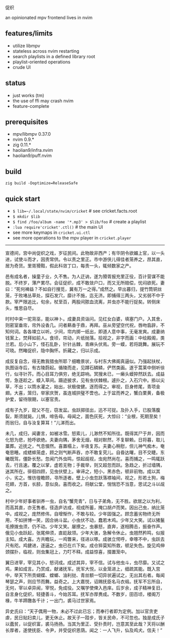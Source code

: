 促织

an opinionated mpv frontend lives in nvim


## features/limits
* utilize libmpv
* stateless across nvim restarting
* search playlists in a defined library root
* playlist-oriented operations
* crude UI


## status
* just works (tm)
* the use of ffi may crash nvim
* feature-complete


## prerequisites
* mpv/libmpv 0.37.0
* nvim 0.9.*
* zig 0.11.*
* haolian9/infra.nvim
* haolian9/puff.nvim


## build
`zig build -Doptimize=ReleaseSafe`

## quick start
* `$ lib=~/.local/state/nvim/cricket` # see cricket.facts.root
* `$ mkdir $lib`
* `$ find /foo/album -name '*.mp3' > $lib/foo` # create a playlist
* `:lua require'cricket'.ctl()` # the main UI
* see more keymaps in `cricket.ui.ctl`
* see more operations to the mpv player in `cricket.player`

---

宣德间，宫中尚促织之戏，岁征民间。此物故非西产；有华阴令欲媚上官，以一头进，试使斗而才，因责常供。令以责之里正。市中游侠儿得佳者笼养之，昂其直，居为奇货。里胥猾黠，假此科敛丁口，每责一头，辄倾数家之产。

邑有成名者，操童子业，久不售。为人迂讷，遂为猾胥报充里正役，百计营谋不能脱。不终岁，薄产累尽。会征促织，成不敢敛户口，而又无所赔偿，忧闷欲死。妻曰：“死何裨益？不如自行搜觅，冀有万一之得。”成然之。早出暮归，提竹筒铜丝笼，于败堵丛草处，探石发穴，靡计不施，迄无济。即捕得三两头，又劣弱不中于款。宰严限追比，旬余，杖至百，两股间脓血流离，并虫亦不能行捉矣。转侧床头，惟思自尽。

时村中来一驼背巫，能以神卜。成妻具资诣问。见红女白婆，填塞门户。入其舍，则密室垂帘，帘外设香几。问者爇香于鼎，再拜。巫从旁望空代祝，唇吻翕辟，不知何词。各各竦立以听。少间，帘内掷一纸出，即道人意中事，无毫发爽。成妻纳钱案上，焚拜如前人。食顷，帘动，片纸抛落。拾视之，非字而画：中绘殿阁，类兰若。后小山下，怪石乱卧，针针丛棘，青麻头伏焉。旁一蟆，若将跳舞。展玩不可晓。然睹促织，隐中胸怀。折藏之，归以示成。

成反复自念，得无教我猎虫所耶？细瞻景状，与村东大佛阁真逼似。乃强起扶杖，执图诣寺后，有古陵蔚起。循陵而走，见蹲石鳞鳞，俨然类画。遂于蒿莱中侧听徐行，似寻针芥。而心目耳力俱穷，绝无踪响。冥搜未已，一癞头蟆猝然跃去。成益愕，急逐趁之，蟆入草间。蹑迹披求，见有虫伏棘根。遽扑之，入石穴中。掭以尖草，不出；以筒水灌之，始出，状极俊健。逐而得之。审视，巨身修尾，青项金翅。大喜，笼归，举家庆贺，虽连城拱璧不啻也。上于盆而养之，蟹白栗黄，备极护爱，留待限期，以塞官责。

成有子九岁，窥父不在，窃发盆。虫跃掷径出，迅不可捉。及扑入手，已股落腹裂，斯须就毙。儿惧，啼告母。母闻之，面色灰死，大惊曰：“业根，死期至矣！而翁归，自与汝复算耳！”儿涕而出。

未几，成归，闻妻言，如被冰雪。怒索儿，儿渺然不知所往。既得其尸于井，因而化怒为悲，抢呼欲绝。夫妻向隅，茅舍无烟，相对默然，不复聊赖。日将暮，取儿藁葬。近抚之，气息惙然。喜置榻上，半夜复苏。夫妻心稍慰，但儿神气痴木，奄奄思睡。成蟋蟀笼虚，顾之则气断声吞，亦不敢复究儿。自昏达曙，目不交睫。东曦既驾，僵卧长愁。忽闻门外虫鸣，惊起觇视，虫宛然尚在。喜而捕之，一鸣辄跃去，行且速。覆之以掌，虚若无物；手裁举，则又超忽而跃。急趋之，折过墙隅，迷其所在。徘徊四顾，见虫伏壁上。审谛之，短小，黑赤色，顿非前物。成以其小，劣之。惟彷徨瞻顾，寻所逐者。壁上小虫忽跃落襟袖间，视之，形若土狗，梅花翅，方首，长胫，意似良。喜而收之。将献公堂，惴惴恐不当意，思试之斗以觇之。

村中少年好事者驯养一虫，自名“蟹壳青”，日与子弟角，无不胜。欲居之以为利，而高其直，亦无售者。径造庐访成，视成所蓄，掩口胡卢而笑。因出己虫，纳比笼中。成视之，庞然修伟，自增惭怍，不敢与较。少年固强之。顾念蓄劣物终无所用，不如拼博一笑，因合纳斗盆。小虫伏不动，蠢若木鸡。少年又大笑。试以猪鬣毛撩拨虫须，仍不动。少年又笑。屡撩之，虫暴怒，直奔，遂相腾击，振奋作声。俄见小虫跃起，张尾伸须，直龁敌领。少年大骇，急解令休止。虫翘然矜鸣，似报主知。成大喜。方共瞻玩，一鸡瞥来，径进以啄。成骇立愕呼，幸啄不中，虫跃去尺有咫。鸡健进，逐逼之，虫已在爪下矣。成仓猝莫知所救，顿足失色。旋见鸡伸颈摆扑，临视，则虫集冠上，力叮不释。成益惊喜，掇置笼中。

翼日进宰，宰见其小，怒诃成。成述其异，宰不信。试与他虫斗，虫尽靡。又试之鸡，果如成言。乃赏成，献诸抚军。抚军大悦，以金笼进上，细疏其能。既入宫中，举天下所贡蝴蝶、螳螂、油利挞、青丝额一切异状遍试之，无出其右者。每闻琴瑟之声，则应节而舞。益奇之。上大嘉悦，诏赐抚臣名马衣缎。抚军不忘所自，无何，宰以卓异闻，宰悦，免成役。又嘱学使俾入邑庠。后岁余，成子精神复旧，自言身化促织，轻捷善斗，今始苏耳。抚军亦厚赉成。不数岁，田百顷，楼阁万椽，牛羊蹄躈各千计；一出门，裘马过世家焉。

异史氏曰：“天子偶用一物，未必不过此已忘；而奉行者即为定例。加以官贪吏虐，民日贴妇卖儿，更无休止。故天子一跬步，皆关民命，不可忽也。独是成氏子以蠹贫，以促织富，裘马扬扬。当其为里正、受扑责时，岂意其至此哉？天将以酬长厚者，遂使抚臣、令尹，并受促织恩荫。闻之：一人飞升，仙及鸡犬。信夫！”
